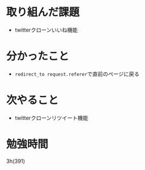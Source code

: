 # 取り組んだ課題

- twitterクローンいいね機能

# 分かったこと

- `redirect_to request.referer`で直前のページに戻る

# 次やること

- twitterクローンリツイート機能

# 勉強時間
3h(391)